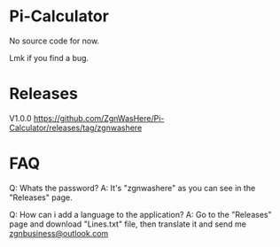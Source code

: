 # Pi-Calculator

No source code for now.

Lmk if you find a bug.

# Releases
V1.0.0 https://github.com/ZgnWasHere/Pi-Calculator/releases/tag/zgnwashere

# FAQ
Q: Whats the password?
A: It's "zgnwashere" as you can see in the "Releases" page.

Q: How can i add a language to the application?
A: Go to the "Releases" page and download "Lines.txt" file, then translate it and send me zgnbusiness@outlook.com

